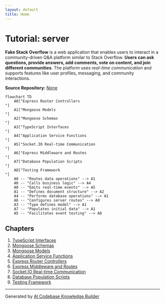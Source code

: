 ```yaml
---
layout: default
title: Home
---
```

# Tutorial: server

**Fake Stack Overflow** is a web application that enables users to interact in a community-driven Q&A platform similar to Stack Overflow. **Users can ask questions, provide answers, add comments, vote on content, and join different communities**. The platform uses *real-time communication* and supports features like user profiles, messaging, and community interactions.


**Source Repository:** [None](None)

```mermaid
flowchart TD
    A0["Express Router Controllers
"]
    A1["Mongoose Models
"]
    A2["Mongoose Schemas
"]
    A3["TypeScript Interfaces
"]
    A4["Application Service Functions
"]
    A5["Socket.IO Real-time Communication
"]
    A6["Express Middleware and Routes
"]
    A7["Database Population Scripts
"]
    A8["Testing Framework
"]
    A0 -- "Routes data operations" --> A1
    A0 -- "Calls business logic" --> A4
    A0 -- "Emits real-time events" --> A5
    A1 -- "Defines document structure" --> A2
    A4 -- "Performs database operations" --> A1
    A6 -- "Configures server routes" --> A0
    A3 -- "Type defines model" --> A1
    A7 -- "Populates initial data" --> A1
    A5 -- "Facilitates event testing" --> A8
```

## Chapters

1. [TypeScript Interfaces
](01_typescript_interfaces_.md)
2. [Mongoose Schemas
](02_mongoose_schemas_.md)
3. [Mongoose Models
](03_mongoose_models_.md)
4. [Application Service Functions
](04_application_service_functions_.md)
5. [Express Router Controllers
](05_express_router_controllers_.md)
6. [Express Middleware and Routes
](06_express_middleware_and_routes_.md)
7. [Socket.IO Real-time Communication
](07_socket_io_real_time_communication_.md)
8. [Database Population Scripts
](08_database_population_scripts_.md)
9. [Testing Framework
](09_testing_framework_.md)


---

Generated by [AI Codebase Knowledge Builder](https://github.com/The-Pocket/Tutorial-Codebase-Knowledge)
